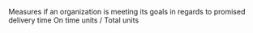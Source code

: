 Measures if an organization is meeting its goals in regards to promised delivery time
On time units / Total units

